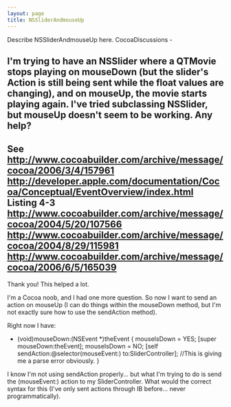 ```yaml
---
layout: page
title: NSSliderAndmouseUp
---
```


Describe NSSliderAndmouseUp here.
CocoaDiscussions - 

I'm trying to have an NSSlider where a QTMovie stops playing on mouseDown (but the slider's Action is still being sent while the float values are changing), and on mouseUp, the movie starts playing again. I've tried subclassing NSSlider, but mouseUp doesn't seem to be working. Any help?
----
See <http://www.cocoabuilder.com/archive/message/cocoa/2006/3/4/157961>
<http://developer.apple.com/documentation/Cocoa/Conceptual/EventOverview/index.html> Listing 4-3
<http://www.cocoabuilder.com/archive/message/cocoa/2004/5/20/107566>
<http://www.cocoabuilder.com/archive/message/cocoa/2004/8/29/115981>
<http://www.cocoabuilder.com/archive/message/cocoa/2006/6/5/165039>
----
Thank you! This helped a lot.

I'm a Cocoa noob, and I had one more question. So now I want to send an action on mouseUp (I can do things within the mouseDown method, but I'm not exactly sure how to use the sendAction method).

Right now I have:

    
- (void)mouseDown:(NSEvent *)theEvent {
	mouseIsDown = YES;
	[super mouseDown:theEvent];
        mouseIsDown = NO;
	[self sendAction:@selector(mouseEvent:) to:SliderController]; //This is giving me a parse error obviously.
}

I know I'm not using sendAction properly... but what I'm trying to do is send the (mouseEvent:) action to my SliderController. What would the correct syntax for this (I've only sent actions through IB before... never programmatically).

